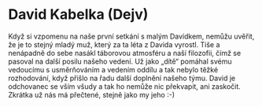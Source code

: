 
# David Kabelka (Dejv)

Když si vzpomenu na naše první setkání s malým Davídkem, nemůžu uvěřit, že je to stejný mladý muž, který za ta léta z Davida vyrostl. Tiše a nenápadně do sebe nasákl táborovou atmosféru a naší filozofii, čímž se pasoval na další posilu našeho vedení. Už jako „dítě“ pomáhal svému vedoucímu s usměrňováním a vedením oddílu a tak nebylo těžké rozhodování, když přišlo na řadu další doplnění našeho týmu. David je odchovanec se vším všudy a tak ho nemůže nic překvapit, ani zaskočit. Zkrátka už nás má přečtené, stejně jako my jeho :-)

